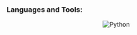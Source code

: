 <h3 align="left">Languages and Tools:</h3>
<p align="center"> 
  <img alt="Python" src ="https://img.shields.io/badge/Python-FFD43B?style=for-the-badge&logo=python&logoColor=blue">
</p>
